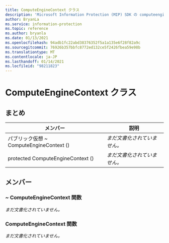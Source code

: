 ```yaml
---
title: ComputeEngineContext クラス
description: 'Microsoft Information Protection (MIP) SDK の computeenginecontext:: undefined クラスを文書にします。'
author: BryanLa
ms.service: information-protection
ms.topic: reference
ms.author: bryanla
ms.date: 01/13/2021
ms.openlocfilehash: 94adb1fc22abd38376352f5a1a135e6f28f82a9c
ms.sourcegitcommit: 76926b357bbfc8772ed132ce5f2426fbea59e98b
ms.translationtype: MT
ms.contentlocale: ja-JP
ms.lasthandoff: 01/14/2021
ms.locfileid: "98211823"
---
```

# <a name="class-computeenginecontext"></a>ComputeEngineContext クラス 
  
## <a name="summary"></a>まとめ
 メンバー                        | 説明                                
--------------------------------|---------------------------------------------
パブリック仮想 ~ ComputeEngineContext ()  | _まだ文書化されていません。_
protected ComputeEngineContext ()  | _まだ文書化されていません。_
  
## <a name="members"></a>メンバー
  
### <a name="computeenginecontext-function"></a>~ ComputeEngineContext 関数
_まだ文書化されていません。_

  
### <a name="computeenginecontext-function"></a>ComputeEngineContext 関数
_まだ文書化されていません。_
